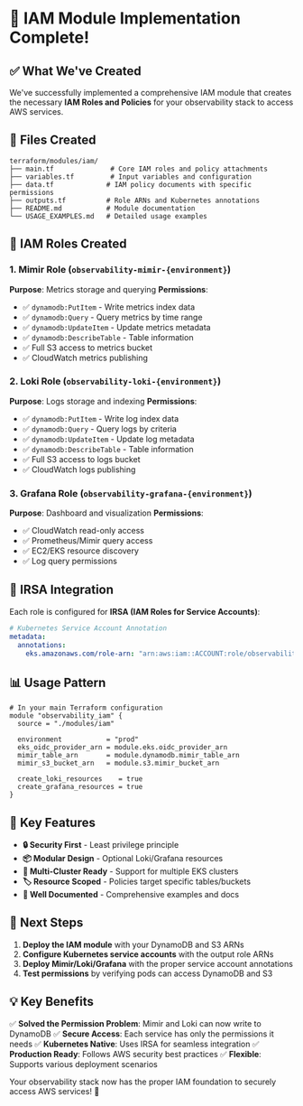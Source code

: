# 🎉 IAM Module Implementation Complete!

## ✅ What We've Created

We've successfully implemented a comprehensive IAM module that creates the necessary **IAM Roles and Policies** for your observability stack to access AWS services.

## 📁 Files Created

```
terraform/modules/iam/
├── main.tf              # Core IAM roles and policy attachments
├── variables.tf         # Input variables and configuration
├── data.tf             # IAM policy documents with specific permissions
├── outputs.tf          # Role ARNs and Kubernetes annotations
├── README.md           # Module documentation
└── USAGE_EXAMPLES.md   # Detailed usage examples
```

## 🔐 IAM Roles Created

### 1. **Mimir Role** (`observability-mimir-{environment}`)

**Purpose**: Metrics storage and querying
**Permissions**:

- ✅ `dynamodb:PutItem` - Write metrics index data
- ✅ `dynamodb:Query` - Query metrics by time range
- ✅ `dynamodb:UpdateItem` - Update metrics metadata
- ✅ `dynamodb:DescribeTable` - Table information
- ✅ Full S3 access to metrics bucket
- ✅ CloudWatch metrics publishing

### 2. **Loki Role** (`observability-loki-{environment}`)

**Purpose**: Logs storage and indexing
**Permissions**:

- ✅ `dynamodb:PutItem` - Write log index data
- ✅ `dynamodb:Query` - Query logs by criteria
- ✅ `dynamodb:UpdateItem` - Update log metadata
- ✅ `dynamodb:DescribeTable` - Table information
- ✅ Full S3 access to logs bucket
- ✅ CloudWatch logs publishing

### 3. **Grafana Role** (`observability-grafana-{environment}`)

**Purpose**: Dashboard and visualization
**Permissions**:

- ✅ CloudWatch read-only access
- ✅ Prometheus/Mimir query access
- ✅ EC2/EKS resource discovery
- ✅ Log query permissions

## 🔗 IRSA Integration

Each role is configured for **IRSA (IAM Roles for Service Accounts)**:

```yaml
# Kubernetes Service Account Annotation
metadata:
  annotations:
    eks.amazonaws.com/role-arn: "arn:aws:iam::ACCOUNT:role/observability-mimir-prod"
```

## 📊 Usage Pattern

```hcl
# In your main Terraform configuration
module "observability_iam" {
  source = "./modules/iam"

  environment           = "prod"
  eks_oidc_provider_arn = module.eks.oidc_provider_arn
  mimir_table_arn       = module.dynamodb.mimir_table_arn
  mimir_s3_bucket_arn   = module.s3.mimir_bucket_arn

  create_loki_resources    = true
  create_grafana_resources = true
}
```

## 🎯 Key Features

- **🔒 Security First** - Least privilege principle
- **📦 Modular Design** - Optional Loki/Grafana resources
- **🏢 Multi-Cluster Ready** - Support for multiple EKS clusters
- **🏷️ Resource Scoped** - Policies target specific tables/buckets
- **📖 Well Documented** - Comprehensive examples and docs

## 🚀 Next Steps

1. **Deploy the IAM module** with your DynamoDB and S3 ARNs
2. **Configure Kubernetes service accounts** with the output role ARNs
3. **Deploy Mimir/Loki/Grafana** with the proper service account annotations
4. **Test permissions** by verifying pods can access DynamoDB and S3

## 💡 Key Benefits

✅ **Solved the Permission Problem**: Mimir and Loki can now write to DynamoDB
✅ **Secure Access**: Each service has only the permissions it needs
✅ **Kubernetes Native**: Uses IRSA for seamless integration
✅ **Production Ready**: Follows AWS security best practices
✅ **Flexible**: Supports various deployment scenarios

Your observability stack now has the proper IAM foundation to securely access AWS services! 🎊
